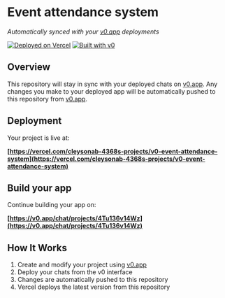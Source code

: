 # Event attendance system

*Automatically synced with your [v0.app](https://v0.app) deployments*

[![Deployed on Vercel](https://img.shields.io/badge/Deployed%20on-Vercel-black?style=for-the-badge&logo=vercel)](https://vercel.com/cleysonab-4368s-projects/v0-event-attendance-system)
[![Built with v0](https://img.shields.io/badge/Built%20with-v0.app-black?style=for-the-badge)](https://v0.app/chat/projects/4Tu136v14Wz)

## Overview

This repository will stay in sync with your deployed chats on [v0.app](https://v0.app).
Any changes you make to your deployed app will be automatically pushed to this repository from [v0.app](https://v0.app).

## Deployment

Your project is live at:

**[https://vercel.com/cleysonab-4368s-projects/v0-event-attendance-system](https://vercel.com/cleysonab-4368s-projects/v0-event-attendance-system)**

## Build your app

Continue building your app on:

**[https://v0.app/chat/projects/4Tu136v14Wz](https://v0.app/chat/projects/4Tu136v14Wz)**

## How It Works

1. Create and modify your project using [v0.app](https://v0.app)
2. Deploy your chats from the v0 interface
3. Changes are automatically pushed to this repository
4. Vercel deploys the latest version from this repository
